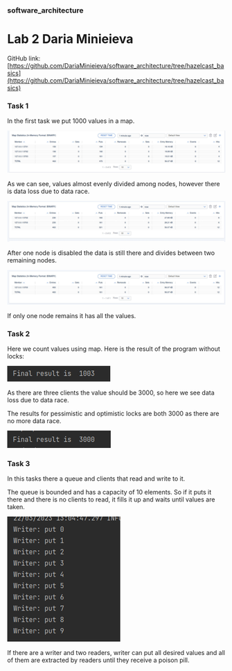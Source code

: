 ### software_architecture
# Lab 2 Daria Minieieva
GitHub link: [https://github.com/DariaMinieieva/software_architecture/tree/hazelcast_basics](https://github.com/DariaMinieieva/software_architecture/tree/hazelcast_basics)

### Task 1

In the first task we put 1000 values in a map.

![Untitled](images/1.png)

As we can see, values almost evenly divided among nodes, however there is data loss due to data race.

![Untitled](images/2.png)

After one node is disabled the data is still there and divides between two remaining nodes.

![Untitled](images/3.png)

If only one node remains it has all the values.

### Task 2

Here we count values using map. Here is the result of the program without locks:

![Untitled](images/4.png)

As there are three clients the value should be 3000, so here we see data loss due to data race.

The results for pessimistic and optimistic locks are both 3000 as there are no more data race.

![Untitled](images/5.png)

### Task 3

In this tasks there a queue and clients that read and write to it.

The queue is bounded and has a capacity of 10 elements. So if it puts it there and there is no clients to read, it fills it up and waits until values are taken.

![Untitled](images/6.png)

If there are a writer and two readers, writer can put all desired values and all of them are extracted by readers until they receive a poison pill.
